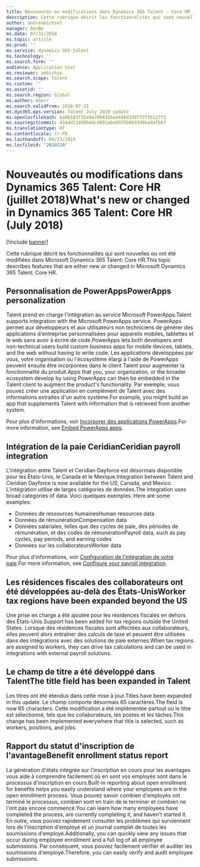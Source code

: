 ```yaml
---
title: Nouveautés ou modifications dans Dynamics 365 Talent - Core HR (juillet 2018)
description: Cette rubrique décrit les fonctionnalités qui sont nouvelles ou ont été modifiées dans Microsoft Dynamics 365 Talent - Core HR.
author: andreabichsel
manager: AnnBe
ms.date: 07/31/2018
ms.topic: article
ms.prod: ''
ms.service: dynamics-365-talent
ms.technology: ''
ms.search.form: ''
audience: Application User
ms.reviewer: anbichse
ms.search.scope: Talent
ms.custom: ''
ms.assetid: ''
ms.search.region: Global
ms.author: kherr
ms.search.validFrom: 2018-07-31
ms.dyn365.ops.version: Talent July 2018 update
ms.openlocfilehash: ba06183f32e9a788432bae640d1997f2ffb127f1
ms.sourcegitcommit: 434dd21450bddcd891aba0555b9853d9ba0afb6f
ms.translationtype: HT
ms.contentlocale: fr-FR
ms.lasthandoff: 09/23/2019
ms.locfileid: "2010220"
---
```

# <a name="whats-new-or-changed-in-dynamics-365-talent-core-hr-july-2018"></a><span data-ttu-id="708f2-103">Nouveautés ou modifications dans Dynamics 365 Talent: Core HR (juillet 2018)</span><span class="sxs-lookup"><span data-stu-id="708f2-103">What's new or changed in Dynamics 365 Talent: Core HR (July 2018)</span></span>

[!include [banner](includes/banner.md)]

<span data-ttu-id="708f2-104">Cette rubrique décrit les fonctionnalités qui sont nouvelles ou ont été modifiées dans Microsoft Dynamics 365 Talent: Core HR.</span><span class="sxs-lookup"><span data-stu-id="708f2-104">This topic describes features that are either new or changed in Microsoft Dynamics 365 Talent: Core HR.</span></span>

## <a name="powerapps-personalization"></a><span data-ttu-id="708f2-105">Personnalisation de PowerApps</span><span class="sxs-lookup"><span data-stu-id="708f2-105">PowerApps personalization</span></span>

<span data-ttu-id="708f2-106">Talent prend en charge l'intégration au service Microsoft PowerApps.</span><span class="sxs-lookup"><span data-stu-id="708f2-106">Talent supports integration with the Microsoft PowerApps service.</span></span> <span data-ttu-id="708f2-107">PowerApps permet aux développeurs et aux utilisateurs non techniciens de générer des applications d'entreprise personnalisées pour appareils mobiles, tablettes et le web sans avoir à écrire de code.</span><span class="sxs-lookup"><span data-stu-id="708f2-107">PowerApps lets both developers and non-technical users build custom business apps for mobile devices, tablets, and the web without having to write code.</span></span> <span data-ttu-id="708f2-108">Les applications développées par vous, votre organisation ou l'écosystème élargi à l'aide de PowerApps peuvent ensuite être incorporées dans le client Talent pour augmenter la fonctionnalité du produit.</span><span class="sxs-lookup"><span data-stu-id="708f2-108">Apps that you, your organization, or the broader ecosystem develop by using PowerApps can then be embedded in the Talent client to augment the product's functionality.</span></span> <span data-ttu-id="708f2-109">Par exemple, vous pouvez créer une application en complément de Talent avec des informations extraites d'un autre système.</span><span class="sxs-lookup"><span data-stu-id="708f2-109">For example, you might build an app that supplements Talent with information that is retrieved from another system.</span></span>

<span data-ttu-id="708f2-110">Pour plus d'informations, voir [Incorporer des applications PowerApps](../fin-and-ops/get-started/embed-power-apps.md).</span><span class="sxs-lookup"><span data-stu-id="708f2-110">For more information, see [Embed PowerApps apps](../fin-and-ops/get-started/embed-power-apps.md).</span></span>

## <a name="ceridian-payroll-integration"></a><span data-ttu-id="708f2-111">Intégration de la paie Ceridian</span><span class="sxs-lookup"><span data-stu-id="708f2-111">Ceridian payroll integration</span></span>

<span data-ttu-id="708f2-112">L'intégration entre Talent et Ceridian Dayforce est désormais disponible pour les États-Unis, le Canada et le Mexique.</span><span class="sxs-lookup"><span data-stu-id="708f2-112">Integration between Talent and Ceridian Dayforce is now available for the US, Canada, and Mexico.</span></span> <span data-ttu-id="708f2-113">L'intégration utilise de larges catégories de données.</span><span class="sxs-lookup"><span data-stu-id="708f2-113">The integration uses broad categories of data.</span></span> <span data-ttu-id="708f2-114">Voici quelques exemples :</span><span class="sxs-lookup"><span data-stu-id="708f2-114">Here are some examples:</span></span>

- <span data-ttu-id="708f2-115">Données de ressources humaines</span><span class="sxs-lookup"><span data-stu-id="708f2-115">Human resources data</span></span>
- <span data-ttu-id="708f2-116">Données de rémunération</span><span class="sxs-lookup"><span data-stu-id="708f2-116">Compensation data</span></span>
- <span data-ttu-id="708f2-117">Données salariales, telles que des cycles de paie, des périodes de rémunération, et des codes de rémunération</span><span class="sxs-lookup"><span data-stu-id="708f2-117">Payroll data, such as pay cycles, pay periods, and earning codes</span></span>
- <span data-ttu-id="708f2-118">Données sur les collaborateurs</span><span class="sxs-lookup"><span data-stu-id="708f2-118">Worker data</span></span>

<span data-ttu-id="708f2-119">Pour plus d'informations, voir [Configuration de l'intégration de votre paie](configure-payroll-integration.md).</span><span class="sxs-lookup"><span data-stu-id="708f2-119">For more information, see [Configure your payroll integration](configure-payroll-integration.md).</span></span>

## <a name="worker-tax-regions-have-been-expanded-beyond-the-us"></a><span data-ttu-id="708f2-120">Les résidences fiscales des collaborateurs ont été développées au-delà des États-Unis</span><span class="sxs-lookup"><span data-stu-id="708f2-120">Worker tax regions have been expanded beyond the US</span></span>

<span data-ttu-id="708f2-121">Une prise en charge a été ajoutée pour les résidences fiscales en dehors des États-Unis.</span><span class="sxs-lookup"><span data-stu-id="708f2-121">Support has been added for tax regions outside the United States.</span></span> <span data-ttu-id="708f2-122">Lorsque des résidences fiscales sont affectées aux collaborateurs, elles peuvent alors entraîner des calculs de taxe et peuvent être utilisées dans des intégrations avec des solutions de paie externes.</span><span class="sxs-lookup"><span data-stu-id="708f2-122">When tax regions are assigned to workers, they can drive tax calculations and can be used in integrations with external payroll solutions.</span></span>

## <a name="the-title-field-has-been-expanded-in-talent"></a><span data-ttu-id="708f2-123">Le champ de titre a été développé dans Talent</span><span class="sxs-lookup"><span data-stu-id="708f2-123">The title field has been expanded in Talent</span></span>

<span data-ttu-id="708f2-124">Les titres ont été étendus dans cette mise à jour.</span><span class="sxs-lookup"><span data-stu-id="708f2-124">Titles have been expanded in this update.</span></span> <span data-ttu-id="708f2-125">Le champ comporte désormais 65 caractères.</span><span class="sxs-lookup"><span data-stu-id="708f2-125">The field is now 65 characters.</span></span> <span data-ttu-id="708f2-126">Cette modification a été implémentée partout où le titre est sélectionné, tels que les collaborateurs, les postes et les tâches.</span><span class="sxs-lookup"><span data-stu-id="708f2-126">This change has been implemented everywhere that title is selected, such as workers, positions, and jobs.</span></span>

## <a name="benefit-enrollment-status-report"></a><span data-ttu-id="708f2-127">Rapport du statut d'inscription de l'avantage</span><span class="sxs-lookup"><span data-stu-id="708f2-127">Benefit enrollment status report</span></span>

<span data-ttu-id="708f2-128">La génération d'états intégrée sur l'inscription en cours pour les avantages vous aide à comprendre facilement où en sont vos employés sont dans le processus d'inscription en cours.</span><span class="sxs-lookup"><span data-stu-id="708f2-128">Built-in reporting about open enrollment for benefits helps you easily understand where your employees are in the open enrollment process.</span></span> <span data-ttu-id="708f2-129">Vous pouvez savoir combien d'employés ont terminé le processus, combien sont en train de le terminer et combien ne l'ont pas encore commencé.</span><span class="sxs-lookup"><span data-stu-id="708f2-129">You can learn how many employees have completed the process, are currently completing it, and haven't started it.</span></span> <span data-ttu-id="708f2-130">En outre, vous pouvez rapidement consulter les problèmes qui surviennent lors de l'inscription d'employé et un journal complet de toutes les soumissions d'employé.</span><span class="sxs-lookup"><span data-stu-id="708f2-130">Additionally, you can quickly view any issues that occur during employee enrollment and a full log of all employee submissions.</span></span> <span data-ttu-id="708f2-131">Par conséquent, vous pouvez facilement vérifier et auditer les soumissions d'employé.</span><span class="sxs-lookup"><span data-stu-id="708f2-131">Therefore, you can easily verify and audit employee submissions.</span></span>
